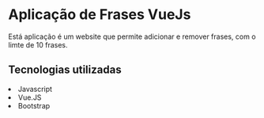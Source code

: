 # Aplicação de Frases VueJs

Está aplicação é um website que permite adicionar e remover frases, com o limte de 10 frases.

## Tecnologias utilizadas
<li>Javascript</li>
<li>Vue.JS</li>
<li>Bootstrap</li>

